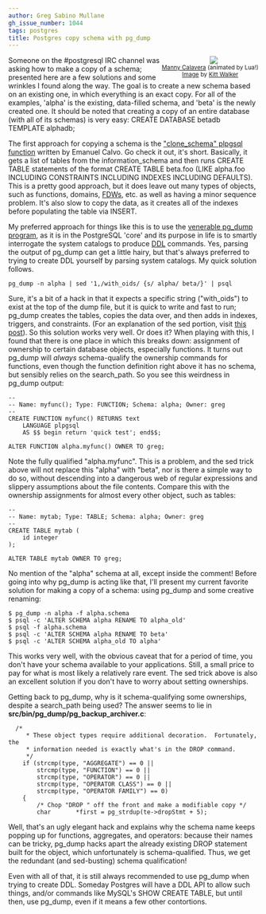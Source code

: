 ```yaml
---
author: Greg Sabino Mullane
gh_issue_number: 1044
tags: postgres
title: Postgres copy schema with pg_dump
---
```




<div class="separator" style="clear: both; float:right; text-align: center; padding-bottom: 1px"><a href="/blog/2014/10/09/postgres-copy-schema-with-pgdump/image-0-big.jpeg" imageanchor="1" style="clear: right; margin-bottom: 1em; margin-left: 1em;"><img border="0" src="/blog/2014/10/09/postgres-copy-schema-with-pgdump/image-0.jpeg"/></a>
<br/><small><a href="http://en.wikipedia.org/wiki/Grim_Fandango">Manny Calavera</a> (animated by Lua!)<br/><a href="https://flic.kr/p/6mkS3M">Image</a> by <a href="https://www.flickr.com/photos/kittwalker/">Kitt Walker</a></small></div>

Someone on the #postgresql IRC channel was asking how to make a copy of a schema; presented here are a few solutions and some wrinkles I found along the way. The goal is to create a new schema based on an existing one, in which everything is an exact copy. For all of the examples, 'alpha' is the existing, data-filled schema, and 'beta' is the newly created one. It should be noted that creating a copy of an entire database (with all of its schemas) is very easy: CREATE DATABASE betadb TEMPLATE alphadb;

The first approach for copying a schema is the ["clone_schema" plpgsql function](https://wiki.postgresql.org/wiki/Clone_schema)
written by Emanuel Calvo. Go check it out, it's short. Basically, it gets a list of tables from the information_schema and then runs CREATE TABLE statements of the format CREATE TABLE beta.foo (LIKE alpha.foo INCLUDING CONSTRAINTS INCLUDING INDEXES INCLUDING DEFAULTS). This is a pretty good approach, but it does leave out many types of objects, such as functions, domains, [FDWs](https://wiki.postgresql.org/wiki/Foreign_data_wrappers), etc. as well as having a minor sequence problem. It's also slow to copy the data, as it creates all of the indexes before populating the table via INSERT.

My preferred approach for things like this is to use the [venerable
pg_dump program](http://www.postgresql.org/docs/current/static/app-pgdump.html), as it is in the PostgreSQL 'core' and its purpose in life is to smartly interrogate the system catalogs to produce [DDL](http://en.wikipedia.org/wiki/Data_definition_language) commands. Yes, parsing the output of pg_dump can get a little hairy, but that's always preferred to trying to create DDL yourself by parsing system catalogs. My quick solution follows.

```
pg_dump -n alpha | sed '1,/with_oids/ {s/ alpha/ beta/}' | psql
```

Sure, it's a bit of a hack in that it expects a specific string ("with_oids") to exist at the top of the dump file, but it is quick to write and fast to run; pg_dump creates the tables, copies the data over, and then adds in indexes, triggers, and constraints. (For an explanation of the sed portion, visit [this post](http://blog.endpoint.com/2013/10/postgres-sed-pgdump-warnings.html)). So this solution works very well. Or does it? When playing with this, I found that there is one place in which this breaks down: assignment of ownership to certain database objects, especially functions. It turns out pg_dump will *always* schema-qualify the ownership commands for functions, even though the function definition right above it has no schema, but sensibly relies on the search_path. So you see this weirdness in pg_dump output:

```
--
-- Name: myfunc(); Type: FUNCTION; Schema: alpha; Owner: greg
--
CREATE FUNCTION myfunc() RETURNS text
    LANGUAGE plpgsql
    AS $$ begin return 'quick test'; end$$;

ALTER FUNCTION alpha.myfunc() OWNER TO greg;
```

Note the fully qualified "alpha.myfunc". This is a problem, and the sed trick above will not replace this "alpha" with "beta", nor is there a simple way to do so, without descending into a dangerous web of regular expressions and slippery assumptions about the file contents. Compare this with the ownership assignments for almost every other object, such as tables:

```
--
-- Name: mytab; Type: TABLE; Schema: alpha; Owner: greg
--
CREATE TABLE mytab (
    id integer
);

ALTER TABLE mytab OWNER TO greg;
```

No mention of the "alpha" schema at all, except inside the comment! Before going into why pg_dump is acting like that, I'll present my current favorite solution for making a copy of a schema: using pg_dump and some creative renaming:

```
$ pg_dump -n alpha -f alpha.schema
$ psql -c 'ALTER SCHEMA alpha RENAME TO alpha_old'
$ psql -f alpha.schema
$ psql -c 'ALTER SCHEMA alpha RENAME TO beta'
$ psql -c 'ALTER SCHEMA alpha_old TO alpha'
```

This works very well, with the obvious caveat that for a period of time, you don't have your schema available to your applications. Still, a small price to pay for what is most likely a relatively rare event. The sed trick above is also an excellent solution if you don't have to worry about setting ownerships.

Getting back to pg_dump, why is it schema-qualifying some ownerships, despite a search_path being used? The answer seems to lie in **src/bin/pg_dump/pg_backup_archiver.c**:

```
  /*                                                                                                                                                      
     * These object types require additional decoration.  Fortunately, the                                                                                  
     * information needed is exactly what's in the DROP command.                                                                                            
     */
    if (strcmp(type, "AGGREGATE") == 0 ||
        strcmp(type, "FUNCTION") == 0 ||
        strcmp(type, "OPERATOR") == 0 ||
        strcmp(type, "OPERATOR CLASS") == 0 ||
        strcmp(type, "OPERATOR FAMILY") == 0)
    {
        /* Chop "DROP " off the front and make a modifiable copy */
        char       *first = pg_strdup(te->dropStmt + 5);
```

Well, that's an ugly elegant hack and explains why the schema name keeps popping up for functions, aggregates, and operators: because their names can be tricky, pg_dump hacks apart the already existing DROP statement built for the object, which unfortunately is schema-qualified. Thus, we get the redundant (and sed-busting) schema qualification!

Even with all of that, it is still always recommended to use pg_dump when trying to create DDL. Someday Postgres will have a DDL API to allow such things, and/or commands like MySQL's SHOW CREATE TABLE, but until then, use pg_dump, even if it means a few other contortions.


